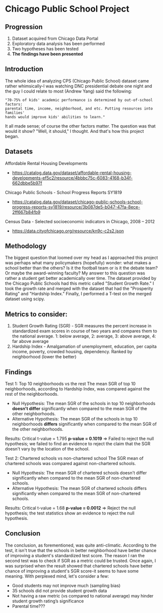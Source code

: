 # Chicago Public School Project

## Progression
  1. Dataset acquired from Chicago Data Portal
  2. Exploratory data analysis has been performed
  3. Two hypotheses has been tested
  4. **The findings have been presented**
  
  
## Introduction
The whole idea of analyzing CPS (Chicago Public School) dataset came rather whimsically-I was watching DNC presidential debate one night and the guy I could relate to most (Andrew Yang) said the following:
    
    "70-75% of kids' academic performance is determined by out-of-school factors: 
    parental time, income, neighborhood, and etc. Putting resources into families' 
    hands would improve kids' abilities to learn."
    
It all made sense; of course the other factors matter. The question was that would it show? "Well, it should," I thought. And that's how this project began.

## Datasets
Affordable Rental Housing Developments

* https://catalog.data.gov/dataset/affordable-rental-housing-developments-ef5c2/resource/4bbbc75c-6083-4168-b34f-662dbbe5b97f

Chicago Public Schools - School Progress Reports SY1819

* https://catalog.data.gov/dataset/chicago-public-schools-school-progress-reports-sy1819/resource/3b087de5-b047-47fa-8ece-2ff667b84fb9

Census Data - Selected socioeconomic indicators in Chicago, 2008 – 2012

* https://data.cityofchicago.org/resource/kn9c-c2s2.json

## Methodology
The biggest question that loomed over my head as I approached this project was perhaps what many policymakers (hopefully) wonder: what makes a school better than the others? Is it the football team or is it the debate team? Or maybe the award-winning faculty? My answer to this question was rather a student get better academically over time. The dataset provided by the Chicago Public Schools had this metric called "Student Growth Rate." I took the growth rate and merged with the dataset that had the "Prosperity Rating" and "Hardship Index." Finally, I performed a T-test on the merged dataset using scipy.

## Metrics to consider:
  1. Student Growth Rating (SGR)
    - SGR measures the percent increase in standardized exam scores in course of two years and compares them to the national average. 1: below average, 2: average, 3: above average, 4: far above average
  2. Hardship Index
    - Amalgamation of unemployment, education, per capita income, poverty, crowded housing, dependency. Ranked by neighborhood (lower the better)
  
## Findings
Test 1: Top 10 neighborhoods vs the rest
The mean SGR of top 10 neighborhoods, according to Hardship Index, was compared against the rest of the neighborhoods. 
* Null Hypothesis: The mean SGR of the schools in top 10 neighborhoods **doesn't differ** significantly when compared to the mean SGR of the other neighborhoods.
* Alternative Hypothesis: The mean SGR of the schools in top 10 neighborhoods **differs** significantly when compared to the mean SGR of the other neighborhoods.

Results:
Critical t-value = 1.795
**p-value = 0.1019**
=> Failed to reject the null hypothesis; we failed to find an evidence to reject the claim that the SGR doesn't vary by the location of the school.

Test 2: Chartered schools vs non-chartered school
The SGR mean of chartered schools was compared against non-chartered schools.
* Null Hypothesis: The mean SGR of chartered schools doesn't differ significantly when compared to the mean SGR of non-chartered schools.
* Alternative Hypothesis: The mean SGR of chartered schools differs significantly when compared to the mean SGR of non-chartered schools.

Results:
Critical t-value = 1.68
**p-value = 0.0012**
=> Reject the null hypothesis; the test statistics show an evidence to reject the null hypothesis.

## Conclusion
The conclusion, as forementioned, was quite anti-climatic. According to the test, it isn't true that the schools in better neighborhood have better chance of improving a student's standardized test score. The reason I ran the second test was to check if SGR as a metric could be trusted. Once again, I was surprised when the result showed that chartered schools have better chance of improving a student's SGR score-it seems to have some meaning. With perplexed mind, let's consider a few:

* Good students may not improve much (sampling bias)
* 35 schools did not provide student growth data
* Not having a raw metric (vs compared to national average) may hinder student growth rating’s significance
* Parental time???

